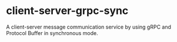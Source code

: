 # client-server-grpc-sync
A client-server message communication service by using gRPC and Protocol Buffer in synchronous mode.
